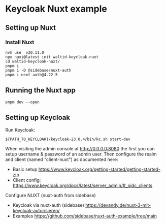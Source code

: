 # Keycloak Nuxt example 

## Setting up Nuxt

### Install Nuxt
```shell
nvm use  v20.11.0
npx nuxi@latest init waltid-keycloak-nuxt
cd waltid-keycloak-nuxt/
pnpm i
pnpm i -D @sidebase/nuxt-auth
pnpm i next-auth@4.22.5
```

## Running the Nuxt app
```shell
pnpm dev --open
```

## Setting up Keycloak

Run Keycloak:
```shell
${PATH_TO_KEYCLOAK}/keycloak-23.0.4/bin/kc.sh start-dev
```

When visiting the admin console at  http://0.0.0.0:8080 the first you can setup username & password of an admin user. Then configure the realm and client (named "client-nuxt") as documented here:

- Basic setup https://www.keycloak.org/getting-started/getting-started-zip
- Client config: https://www.keycloak.org/docs/latest/server_admin/#_oidc_clients


Configure NUXT (nuxt-auth from sidebase) 
- Keycloak via nuxt-auth (sidebase)  https://devandy.de/nuxt-3-mit-keycloak-autorisieren/
- Examples https://github.com/sidebase/nuxt-auth-example/tree/main

